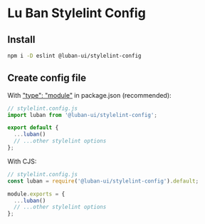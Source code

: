 # Lu Ban Stylelint Config

## Install

```sh
npm i -D eslint @luban-ui/stylelint-config
```

## Create config file

With ["type": "module"](https://nodejs.org/api/packages.html#type) in package.json (recommended):

```js
// stylelint.config.js
import luban from '@luban-ui/stylelint-config';

export default {
  ...luban()
  // ...other stylelint options
};
```

With CJS:

```js
// stylelint.config.js
const luban = require('@luban-ui/stylelint-config').default;

module.exports = {
  ...luban()
  // ...other stylelint options
};
```
